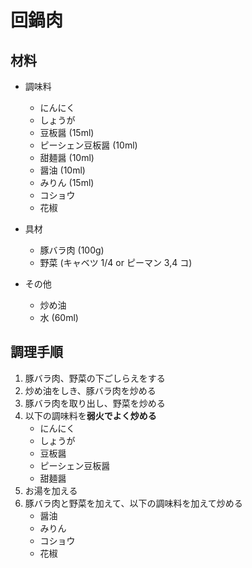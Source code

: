 # 回鍋肉


## 材料
- 調味料
    - にんにく
    - しょうが
    - 豆板醤 (15ml)
    - ピーシェン豆板醤 (10ml)
    - 甜麺醤 (10ml)
    - 醤油 (10ml)
    - みりん (15ml)
    - コショウ
    - 花椒

- 具材
    - 豚バラ肉 (100g)
    - 野菜 (キャベツ 1/4 or ピーマン 3,4 コ)

- その他
    - 炒め油
    - 水 (60ml)

## 調理手順
1. 豚バラ肉、野菜の下ごしらえをする
2. 炒め油をしき、豚バラ肉を炒める
3. 豚バラ肉を取り出し、野菜を炒める
4. 以下の調味料を**弱火でよく炒める**
    - にんにく
    - しょうが
    - 豆板醤
    - ピーシェン豆板醤
    - 甜麺醤
5. お湯を加える
6. 豚バラ肉と野菜を加えて、以下の調味料を加えて炒める
    - 醤油
    - みりん
    - コショウ
    - 花椒

